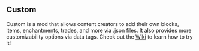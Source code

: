 ## Custom
 
Custom is a mod that allows content creators to add their own blocks, items, enchantments, trades, and more via .json files. It also provides more customizability options via data tags. Check out the [Wiki](https://github.com/creoii/Custom/wiki/Custom) to learn how to try it!

